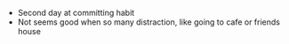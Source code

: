 * Second day at committing habit
* Not seems good when so many distraction, like going to cafe or friends house
